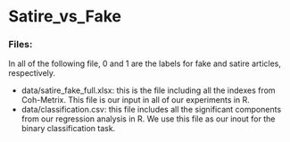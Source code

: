# Satire_vs_Fake

### Files:
In all of the following file, 0 and 1 are the labels for fake and satire articles, respectively.

* data/satire_fake_full.xlsx: this is the file including all the indexes from Coh-Metrix. This file is our input in all of our experiments in R.
* data/classification.csv: this file includes all the significant components from our regression analysis in R. We use this file as our inout for the binary classification task.

